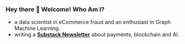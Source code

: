 ### Hey there 👋 Welcome! Who Am I?

-  a data scientist in eCommerce fraud and an enthusiast in Graph Machine Learning. 
- writing a [**Substack Newsletter**](https://sisilio.substack.com/) about payments, blockchain and AI. 


<!--
**zixi-liu/zixi-liu** is a ✨ _special_ ✨ repository because its `README.md` (this file) appears on your GitHub profile.

Here are some ideas to get you started:

- 🔭 I’m currently working on ...
- 🌱 I’m currently learning ...
- 👯 I’m looking to collaborate on ...
- 🤔 I’m looking for help with ...
- 💬 Ask me about ...
- 📫 How to reach me: ...
- 😄 Pronouns: ...
- ⚡ Fun fact: ...
-->
